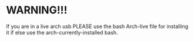 # WARNING!!!
If you are in a live arch usb PLEASE use the bash Arch-live file for installing it
if else use the arch-currently-installed bash.
